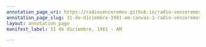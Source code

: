 ```yaml
---
annotation_page_uri: https://radiovenceremos.github.io/radio-venceremos-espanol-1/annotations/31-de-diciembre-1981-am-canvas-1-radio-venceremos-fmln.json
annotation_page_slug: 31-de-diciembre-1981-am-canvas-1-radio-venceremos-fmln
layout: annotation_page
manifest_label: 31 de diciembre, 1981 - AM

---
```

